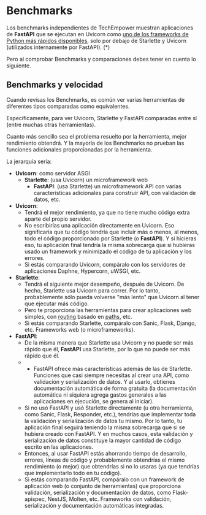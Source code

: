 # Benchmarks

Los benchmarks independientes de TechEmpower muestran aplicaciones de **FastAPI** que se ejecutan en Uvicorn como <a href="https://www.techempower.com/benchmarks/#section=test&runid=7464e520-0dc2-473d-bd34-dbdfd7e85911&hw=ph&test=query&l= zijzen-7" class="external-link" target="_blank">uno de los frameworks de Python más rápidos disponibles</a>, solo por debajo de Starlette y Uvicorn (utilizados internamente por FastAPI). (*)

Pero al comprobar Benchmarks y comparaciones debes tener en cuenta lo siguiente.

## Benchmarks y velocidad

Cuando revisas los Benchmarks, es común ver varias herramientas de diferentes tipos comparadas como equivalentes.

Específicamente, para ver Uvicorn, Starlette y FastAPI comparadas entre sí (entre muchas otras herramientas).

Cuanto más sencillo sea el problema resuelto por la herramienta, mejor rendimiento obtendrá. Y la mayoría de los Benchmarks no prueban las funciones adicionales proporcionadas por la herramienta.

La jerarquía sería:

* **Uvicorn**: como servidor ASGI
    * **Starlette**: (usa Uvicorn) un microframework web
         * **FastAPI**: (usa Starlette) un microframework API con varias características adicionales para construir API, con validación de datos, etc.
* **Uvicorn**:
    * Tendrá el mejor rendimiento, ya que no tiene mucho código extra aparte del propio servidor.
    * No escribirías una aplicación directamente en Uvicorn. Eso significaría que tu código tendría que incluir más o menos, al menos, todo el código proporcionado por Starlette (o **FastAPI**). Y si hicieras eso, tu aplicación final tendría la misma sobrecarga que si hubieras usado un framework y minimizado el código de tu aplicación y los errores.
    * Si estás comparando Uvicorn, compáralo con los servidores de aplicaciones Daphne, Hypercorn, uWSGI, etc.
* **Starlette**:
    * Tendrá el siguiente mejor desempeño, después de Uvicorn. De hecho, Starlette usa Uvicorn para correr. Por lo tanto, probablemente sólo pueda volverse "más lento" que Uvicorn al tener que ejecutar más código.
    * Pero te proporciona las herramientas para crear aplicaciones web simples, con <abbr title="también conocido en español como: enrutamiento">routing</abbr> basado en <abbr title="tambien conocido en español como: rutas">paths</abbr>, etc.
    * Si estás comparando Starlette, compáralo con Sanic, Flask, Django, etc. Frameworks web (o microframeworks).
* **FastAPI**:
    * De la misma manera que Starlette usa Uvicorn y no puede ser más rápido que él, **FastAPI** usa Starlette, por lo que no puede ser más rápido que él.
    * * FastAPI ofrece más características además de las de Starlette. Funciones que casi siempre necesitas al crear una API, como validación y serialización de datos. Y al usarlo, obtienes documentación automática de forma gratuita (la documentación automática ni siquiera agrega gastos generales a las aplicaciones en ejecución, se genera al iniciar).
    * Si no usó FastAPI y usó Starlette directamente (u otra herramienta, como Sanic, Flask, Responder, etc.), tendrías que implementar toda la validación y serialización de datos tu mismo. Por lo tanto, tu aplicación final seguirá teniendo la misma sobrecarga que si se hubiera creado con FastAPI. Y en muchos casos, esta validación y serialización de datos constituye la mayor cantidad de código escrito en las aplicaciones.
    * Entonces, al usar FastAPI estás ahorrando tiempo de desarrollo, errores, líneas de código y probablemente obtendrías el mismo rendimiento (o mejor) que obtendrías si no lo usaras (ya que tendrías que implementarlo todo en tu código).
    * Si estás comparando FastAPI, compáralo con un framework de aplicación web (o conjunto de herramientas) que proporciona validación, serialización y documentación de datos, como Flask-apispec, NestJS, Molten, etc. Frameworks con validación, serialización y documentación automáticas integradas.
